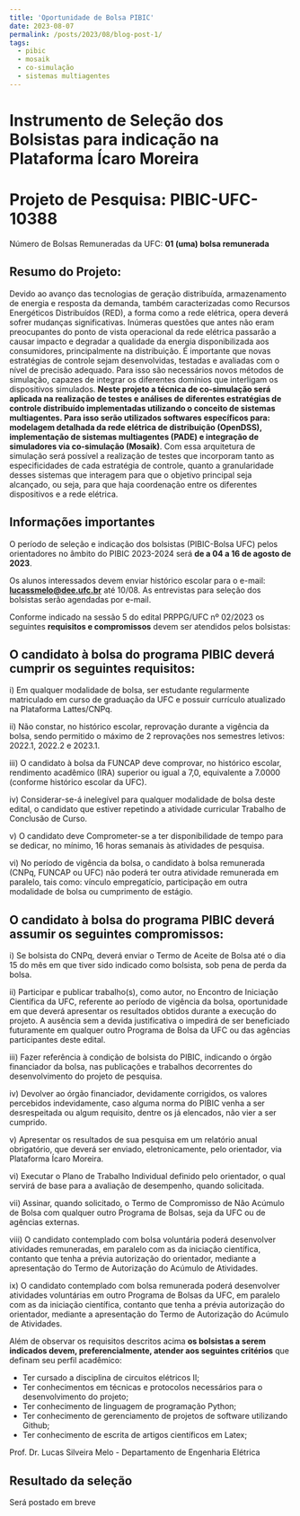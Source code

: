 ```yaml
---
title: 'Oportunidade de Bolsa PIBIC'
date: 2023-08-07
permalink: /posts/2023/08/blog-post-1/
tags:
  - pibic
  - mosaik
  - co-simulação
  - sistemas multiagentes
---
```


# Instrumento de Seleção dos Bolsistas para indicação na Plataforma Ícaro Moreira

# Projeto de Pesquisa: PIBIC-UFC-10388

Número de Bolsas Remuneradas da UFC: **01 (uma) bolsa remunerada**

## Resumo do Projeto:

Devido ao avanço das tecnologias de geração distribuída, armazenamento de energia e resposta da demanda, também caracterizadas como Recursos Energéticos Distribuídos (RED), a forma como a rede elétrica, opera deverá sofrer mudanças significativas. Inúmeras questões que antes não eram preocupantes do ponto de vista operacional da rede elétrica passarão a causar impacto e degradar a qualidade da energia disponibilizada aos consumidores, principalmente na distribuição. É importante que novas estratégias de controle sejam desenvolvidas, testadas e avaliadas com o nível de precisão adequado. Para isso são necessários novos métodos de simulação, capazes de integrar os diferentes domínios que interligam os dispositivos simulados. **Neste projeto a técnica de co-simulação será aplicada na realização de testes e análises de diferentes estratégias de controle distribuído implementadas utilizando o conceito de sistemas multiagentes. Para isso serão utilizados softwares específicos para: modelagem detalhada da rede elétrica de distribuição (OpenDSS), implementação de sistemas multiagentes (PADE) e integração de simuladores via co-simulação (Mosaik)**. Com essa arquitetura de simulação será possível a realização de testes que incorporam tanto as especificidades de cada estratégia de controle, quanto a granularidade desses sistemas que interagem para que o objetivo principal seja alcançado, ou seja, para que haja coordenação entre os diferentes dispositivos e a rede elétrica.


## Informações importantes

O período de seleção e indicação dos bolsistas (PIBIC-Bolsa UFC) pelos orientadores no âmbito do PIBIC 2023-2024 será **de a 04 a 16 de agosto de 2023**.

Os alunos interessados devem enviar histórico escolar para o e-mail: **lucassmelo@dee.ufc.br** até 10/08. As entrevistas para seleção dos bolsistas serão agendadas por e-mail.

Conforme indicado na sessão 5 do edital PRPPG/UFC nº 02/2023 os seguintes **requisitos e compromissos** devem ser atendidos pelos bolsistas:

## O candidato à bolsa do programa PIBIC deverá cumprir os seguintes requisitos:

i) Em qualquer modalidade de bolsa, ser estudante regularmente matriculado em curso de graduação da UFC e possuir currículo atualizado na Plataforma Lattes/CNPq.

ii) Não constar, no histórico escolar, reprovação durante a vigência da bolsa, sendo permitido o máximo de 2 reprovações nos semestres letivos: 2022.1, 2022.2 e 2023.1.

iii) O candidato à bolsa da FUNCAP deve comprovar, no histórico escolar, rendimento acadêmico (IRA) superior ou igual a 7,0, equivalente a 7.0000 (conforme histórico escolar da UFC).

iv) Considerar-se-á inelegível para qualquer modalidade de bolsa deste edital, o candidato que estiver repetindo a atividade curricular Trabalho de Conclusão de Curso.

v) O candidato deve Comprometer-se a ter disponibilidade de tempo para se dedicar, no mínimo, 16 horas semanais às atividades de pesquisa.

vi) No período de vigência da bolsa, o candidato à bolsa remunerada (CNPq, FUNCAP ou UFC) não poderá ter outra atividade remunerada em paralelo, tais como: vínculo empregatício, participação em outra modalidade de bolsa ou cumprimento de estágio.

## O candidato à bolsa do programa PIBIC deverá assumir os seguintes compromissos:

i) Se bolsista do CNPq, deverá enviar o Termo de Aceite de Bolsa até o dia 15 do mês em que tiver sido indicado como bolsista, sob pena de perda da bolsa.

ii) Participar e publicar trabalho(s), como autor, no Encontro de Iniciação Científica da UFC, referente ao período de vigência da bolsa, oportunidade em que deverá apresentar os resultados obtidos durante a execução do projeto. A ausência sem a devida justificativa o impedirá de ser beneficiado futuramente em qualquer outro Programa de Bolsa da UFC ou das agências participantes deste edital.

iii) Fazer referência à condição de bolsista do PIBIC, indicando o órgão financiador da bolsa, nas publicações e trabalhos decorrentes do desenvolvimento do projeto de pesquisa.

iv) Devolver ao órgão financiador, devidamente corrigidos, os valores percebidos indevidamente, caso alguma norma do PIBIC venha a ser desrespeitada ou algum requisito, dentre os já elencados, não vier a ser cumprido.

v) Apresentar os resultados de sua pesquisa em um relatório anual obrigatório, que deverá ser enviado, eletronicamente, pelo orientador, via Plataforma Ícaro Moreira.

vi) Executar o Plano de Trabalho Individual definido pelo orientador, o qual servirá de base para a avaliação de desempenho, quando solicitada.

vii) Assinar, quando solicitado, o Termo de Compromisso de Não Acúmulo de Bolsa com qualquer outro Programa de Bolsas, seja da UFC ou de agências externas.

viii) O candidato contemplado com bolsa voluntária poderá desenvolver atividades remuneradas, em paralelo com as da iniciação científica, contanto que tenha a prévia autorização do orientador, mediante a apresentação do Termo de Autorização do Acúmulo de Atividades.

ix) O candidato contemplado com bolsa remunerada poderá desenvolver atividades voluntárias em outro Programa de Bolsas da UFC, em paralelo com as da iniciação científica, contanto que tenha a prévia autorização do orientador, mediante a apresentação do Termo de Autorização do Acúmulo de Atividades.

Além de observar os requisitos descritos acima **os bolsistas a serem indicados devem, preferencialmente, atender aos seguintes critérios** que definam seu perfil acadêmico:

- Ter cursado a disciplina de circuitos elétricos II;
- Ter conhecimentos em técnicas e protocolos necessários para o desenvolvimento do projeto;
- Ter conhecimento de linguagem de programação Python;
- Ter conhecimento de gerenciamento de projetos de software utilizando Github;
- Ter conhecimento de escrita de artigos científicos em Latex;

Prof. Dr. Lucas Silveira Melo - Departamento de Engenharia Elétrica

## Resultado da seleção

Será postado em breve
